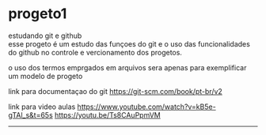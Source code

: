 # progeto1
estudando git e github  
esse progeto é um estudo das funçoes do git e o uso das funcionalidades do github no controle e vercionamento dos progetos.

o uso dos termos emprgados em arquivos sera apenas para exemplificar um modelo de progeto


link para documentaçao do git https://git-scm.com/book/pt-br/v2

link para video aulas  https://www.youtube.com/watch?v=kB5e-gTAl_s&t=65s https://youtu.be/Ts8CAuPpmVM 

------------------

